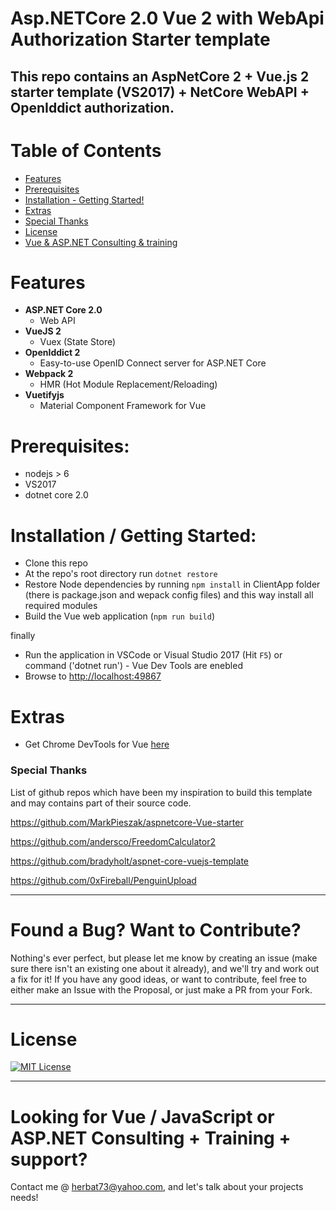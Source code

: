 # Asp.NETCore 2.0 Vue 2 with WebApi Authorization Starter template

This repo contains an AspNetCore 2 + Vue.js 2 starter template (VS2017) + NetCore WebAPI + OpenIddict authorization. 
---

# Table of Contents

* [Features](#features)
* [Prerequisites](#prerequisites)
* [Installation - Getting Started!](#installation)
* [Extras](#extras)
* [Special Thanks](#special-thanks)
* [License](#license)
* [Vue & ASP.NET Consulting & training](##looking-for-vue--javascript-or-aspnet-consulting--training--support)

# Features

- **ASP.NET Core 2.0**
  - Web API
- **VueJS 2**
  - Vuex (State Store)
- **OpenIddict 2**
  - Easy-to-use OpenID Connect server for ASP.NET Core
- **Webpack 2**
  - HMR (Hot Module Replacement/Reloading)
- **Vuetifyjs**
  - Material Component Framework for Vue

# Prerequisites:
 * nodejs > 6
 * VS2017
 * dotnet core 2.0

# Installation / Getting Started:
 * Clone this repo
 * At the repo's root directory run `dotnet restore`
 * Restore Node dependencies by running `npm install` in ClientApp folder (there is package.json and wepack config files) and this way install all required modules
 * Build the Vue web application (`npm run build`)
 
finally
 
 * Run the application in VSCode or Visual Studio 2017 (Hit `F5`) or command ('dotnet run') - Vue Dev Tools are enebled
 * Browse to [http://localhost:49867](http://localhost:49867)

# Extras

- Get Chrome DevTools for Vue [here](https://chrome.google.com/webstore/detail/vuejs-devtools/nhdogjmejiglipccpnnnanhbledajbpd)

### Special Thanks

List of github repos which have been my inspiration to build this template and may contains part of their source code.

https://github.com/MarkPieszak/aspnetcore-Vue-starter

https://github.com/andersco/FreedomCalculator2

https://github.com/bradyholt/aspnet-core-vuejs-template

https://github.com/0xFireball/PenguinUpload

----

# Found a Bug? Want to Contribute?

Nothing's ever perfect, but please let me know by creating an issue (make sure there isn't an existing one about it already), and we'll try and work out a fix for it! If you have any good ideas, or want to contribute, feel free to either make an Issue with the Proposal, or just make a PR from your Fork.

----

# License

[![MIT License](https://img.shields.io/badge/license-MIT-blue.svg?style=flat)](/LICENSE) 


----

# Looking for Vue / JavaScript or ASP.NET Consulting + Training + support?

Contact me @ <herbat73@yahoo.com>, and let's talk about your projects needs!
